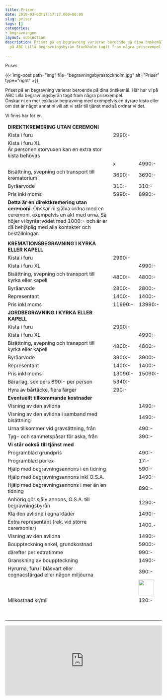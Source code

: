 ```yaml
---
title: Priser
date: 2018-03-03T17:17:17.000+00:00
slug: priser
tags: []
categories:
- begravningen
layout: subsection
description: Priset på en begravning varierar beroende på dina önskemål. Här har vi
  på ABC Lilla begravningsbyrån Stockholm tagit fram några prisexempel.

---
```

Priser

{{< img-post path="img" file="begravningsbyrastockholm.jpg" alt="Priser" type="right" >}}

Priset på en begravning varierar beroende på dina önskemål. Här har vi på ABC Lilla begravningsbyrån tagit fram några prisexempel.  
Önskar ni en mer exklusiv begravning med exempelvis en dyrare kista eller om det är något annat ni vill att vi står till tjänst med så ordnar vi det.

Vi finns här för er.

<table class="table">  
<thead>  
<tr></tr>  
</thead>
<tbody>  
<tr> <td><strong>DIREKTKREMERING UTAN CEREMONI</strong><br></td> <td></td> <td></td> </tr> <tr> <tr> <td>Kista i furu</td> <td class="text-nowrap">2990:-</td> <td></td> </tr> <tr> <td>Kista i furu XL <br>Är personen storvuxen kan en extra stor kista behövas<tr><td></td><td>x</td><td class="text-nowrap">4990:-</td> </tr> <tr> <td>Bisättning, svepning och transport till krematorium<br></td> <td class="text-nowrap">3690:-<br></td> <td class="text-nowrap">3690:-<br></td> </tr> <tr></tr> <tr> <td>Byråarvode<br></td> <td class="text-nowrap">310:-<br></td> <td class="text-nowrap">310:-<br></td> </tr> <tr> <td>Pris inkl moms<br></td> <td class="text-nowrap">5990:-<br></td> <td class="text-nowrap">8990:-<br></td> </tr> <tr> <td><strong>Detta är en direktkremering utan ceremoni.</strong> Önskar ni själva ordna med en ceremoni, exempelvis en akt med urna. Så höjer vi byråarvodet med 1000:- och är er då behjäplig med alla kontakter och beställningar.<br></td> <td></td> <td></td> </tr> <tr> <td></td> <td></td> <td></td> </tr> <tr> <td><strong>KREMATIONSBEGRAVNING I KYRKA ELLER KAPELL</strong><br></td> <td></td> <td></td> </tr> <tr> <td>Kista i furu<br></td> <td class="text-nowrap">2990:-<br></td> <td></td> </tr> <tr>
<td>Kista i furu XL<br></td> <td></td> <td class="text-nowrap">4990:-<br></td> </tr> <tr> <td>Bisättning, svepning och transport till kyrka eller kapell<br></td> <td class="text-nowrap">4800:-<br></td> <td class="text-nowrap">4800:-<br></td> </tr> <tr> <td>Byråarvode<br></td> <td class="text-nowrap">2800:-<br></td> <td class="text-nowrap">2800:-<br></td> </tr> <tr> <td>Representant<br></td> <td class="text-nowrap">1400:-</td> <td class="text-nowrap">1400:-</td> </tr> <tr> <td>Pris inkl moms<br></td> <td class="text-nowrap">11990:-<br></td> <td class="text-nowrap">13990:-<br></td> </tr> <tr> <td><strong>JORDBEGRAVNING I KYRKA ELLER KAPELL</strong><br></td> <td></td> <td></td> </tr> <tr> <td>Kista i furu<br></td> <td class="text-nowrap">2990:-<br></td> <td></td> </tr> <tr>
<td>Kista i furu XL<br></td> <td></td> <td class="text-nowrap">4990:-<br></td> </tr> <tr> <td>Bisättning, svepning och transport till kyrka eller kapell<br></td> <td class="text-nowrap">4800:-<br></td> <td class="text-nowrap">4800:-<br></td> </tr> <tr> <td>Byråarvode<br></td> <td class="text-nowrap">3900:-<br></td> <td class="text-nowrap">3900:-<br></td> </tr> <tr> <td>Representant<br></td> <td class="text-nowrap">1400:-<br></td> <td class="text-nowrap">1400:-<br></td> </tr> <tr> <td>Pris inkl moms<br></td> <td class="text-nowrap">13090:-<br></td> <td class="text-nowrap">15090:-<br></td> </tr> <tr> <td>Bärarlag, sex pers 890:- per person<br></td> <td class="text-nowrap">5340:-<br></td> <td></td> </tr> <tr> <td>Hyra av bårtäcke, flera färger<br></td> <td class="text-nowrap">290:-</td> <td></td> </tr> <tr> <td><strong>Eventuellt tillkommande kostnader</strong><br></td> <td></td> <td></td> </tr> <tr> <td>Visning av den avlidna<br></td> <td></td> <td class="text-nowrap">1490:-<br></td> </tr> <tr> <td>Visning av den avlidna i samband med bisättning<br></td> <td></td> <td class="text-nowrap">1490:-<br></td> </tr> <tr> <td>Urna tillkommer vid gravsättning, från<br></td> <td></td> <td class="text-nowrap">490:-<br></td> </tr> <tr> <td>Tyg- och sammetspåsar för aska, från<br></td> <td></td> <td class="text-nowrap">390:-<br></td> </tr> <tr> <td><strong>Vi står också till tjänst med</strong><br></td> <td></td> <td></td> </tr> <tr> <td>Programblad grundpris<br></td> <td></td> <td class="text-nowrap">490:-<br></td> </tr> <tr> <td>Programblad per ex<br></td> <td></td> <td class="text-nowrap">17:-</td> </tr> <tr> <td>Hjälp med begravningsannons i en tidning<br></td> <td></td> <td class="text-nowrap">590:-</td> </tr> <tr> <td>Hjälp med begravningsannons inkl O.S.A.<br></td> <td></td> <td class="text-nowrap">1490:-</td> </tr> <tr> <td>Hjälp med begravningsannons i mer än en tidning<br></td> <td></td> <td class="text-nowrap">890:-</td> </tr> <tr> <td>Anhörig gör själv annons, O.S.A. till begravningsbyrån<br></td> <td></td> <td class="text-nowrap">1290:-</td> </tr> <tr> <td>Klä den avlidne i egna kläder<br></td> <td></td> <td class="text-nowrap">1490:-</td> </tr> <tr> <td>Extra representant (rek. vid större ceremonier)<br></td> <td></td> <td class="text-nowrap">1400.-</td> </tr> <tr> <td>Visning av den avlidna<br></td> <td></td> <td class="text-nowrap">1490:-</td> </tr> <tr> <td>Bouppteckning enkel, grundkostnad<br></td> <td></td> <td class="text-nowrap">5900:-</td> </tr> <tr> <td>därefter per extratimme<br></td> <td></td> <td class="text-nowrap">990:-</td> </tr> <tr> <td>Granskning av bouppteckning<br></td> <td></td> <td class="text-nowrap">1490:-</td> </tr> <tr> <td>Hyrurna, furu i blåsvart eller cognacsfärgad eller någon miljöurna</td> <td></td> <td class="text-nowrap">390:-</td> </tr> <tr> <td></td><td></td> <td class="text-nowrap"><img src="/images/bilder/dsc02010_fri.png" style="width: 50;height: 50;"></td> </tr><tr> <td>Milkostnad kr/mil</td> <td></td> <td class="text-nowrap">120:-</td> </tr><tr> <td><br></td> <td></td> <td class="text-nowrap" style="width: 50;height: 50;"></td></tr> </tbody> </table><p><iframe style="border: 0; display: block;" src="https://widget.reco.se/v2/widget/1626775?mode=HORIZONTAL_QUOTE" width="100%" height="225" scrolling="no"></iframe></p>